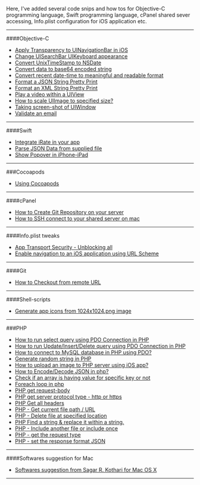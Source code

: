 Here, I've added several code snips and how tos for Objective-C programming language, Swift programming language, cPanel shared sever accessing, Info.plist configuration for iOS application etc. 

---

####Objective-C

* [Apply Transparency to UINavigationBar in iOS](https://github.com/sag333ar/sag333ar.github.io/blob/master/Codesnip/ObjC/Apply%20Transparency%20to%20UINavigationBar%20in%20iOS/README.md)
* [Change UISearchBar UIKeyboard appearance](https://github.com/sag333ar/sag333ar.github.io/blob/master/Codesnip/ObjC/Change%20UISearchBar%20UIKeyboard%20appearance/README.md)
* [Convert UnixTimeStamp to NSDate](https://github.com/sag333ar/sag333ar.github.io/blob/master/Codesnip/ObjC/Convert%20UnixTimeStamp%20to%20NSDate/README.md)
* [Convert data to base64 encoded string](https://github.com/sag333ar/sag333ar.github.io/blob/master/Codesnip/ObjC/Convert%20data%20to%20base64%20encoded%20string/README.md)
* [Convert recent date-time to meaningful and readable format](https://github.com/sag333ar/sag333ar.github.io/blob/master/Codesnip/ObjC/Convert%20recent%20date-time%20to%20meaningful%20and%20readable%20format/README.md)
* [Format a JSON String Pretty Print](https://github.com/sag333ar/sag333ar.github.io/blob/master/Codesnip/ObjC/Format%20a%20JSON%20String%20Pretty%20Print/README.md)
* [Format an XML String Pretty Print](https://github.com/sag333ar/sag333ar.github.io/blob/master/Codesnip/ObjC/Format%20an%20XML%20String%20Pretty%20Print/README.md)
* [Play a video within a UIView](https://github.com/sag333ar/sag333ar.github.io/blob/master/Codesnip/ObjC/Play%20Video%20in%20a%20UIView/README.md)
* [How to scale UIImage to specified size?](https://github.com/sag333ar/sag333ar.github.io/blob/master/Codesnip/ObjC/Scale%20UImage%20to%20specified%20size/README.md)
* [Taking screen-shot of UIWindow](https://github.com/sag333ar/sag333ar.github.io/blob/master/Codesnip/ObjC/Taking%20screen-shot%20of%20UIWindow/README.md)
* [Validate an email](https://github.com/sag333ar/sag333ar.github.io/blob/master/Codesnip/ObjC/Validate%20an%20email/README.md)


---

####Swift

* [Integrate iRate in your app](https://github.com/sag333ar/sag333ar.github.io/blob/master/Codesnip/Swift/Integrate%20iRate%20in%20your%20app/README.md)
* [Parse JSON Data from supplied file](https://github.com/sag333ar/sag333ar.github.io/blob/master/Codesnip/Swift/Parse%20JSON%20Data%20from%20supplied%20file/README.md)
* [Show Popover in iPhone-iPad](https://github.com/sag333ar/sag333ar.github.io/blob/master/Codesnip/Swift/Show%20Popover%20in%20iPhone-iPad/README.md)

---

###Cocoapods

* [Using Cocoapods](https://github.com/sag333ar/sag333ar.github.io/blob/master/Codesnip/Cocoapods/Using%20cocoapods/README.md)

---

####cPanel

* [How to Create Git Repository on your server](https://github.com/sag333ar/sag333ar.github.io/blob/master/Codesnip/cPanel/How%20to%20Create%20Git%20Repository%20on%20your%20server/README.md)
* [How to SSH connect to your shared server on mac](https://github.com/sag333ar/sag333ar.github.io/blob/master/Codesnip/cPanel/How%20to%20SSH%20connect%20to%20your%20shared%20server%20on%20mac/README.md)

---

####Info.plist tweaks

* [App Transport Security - Unblocking all](https://github.com/sag333ar/sag333ar.github.io/blob/master/Codesnip/InfoPlist/App%20Transport%20Security%20-%20Unblocking%20all/README.md)
* [Enable navigation to an iOS application using URL Scheme](https://github.com/sag333ar/sag333ar.github.io/blob/master/Codesnip/InfoPlist/Enable%20navigation%20to%20app%20using%20URL%20Scheme/README.md)

---

####Git 

* [How to Checkout from remote URL](https://github.com/sag333ar/sag333ar.github.io/blob/master/Codesnip/GitCommands/How%20to%20Checkout%20from%20remote%20URL/README.md)

---

####Shell-scripts

* [Generate app icons from 1024x1024.png image](https://github.com/sag333ar/sag333ar.github.io/blob/master/Codesnip/Shellscripts/Generate%20app%20icons/README.md)

---

###PHP

* [How to run select query using PDO Connection in PHP](https://github.com/sag333ar/sag333ar.github.io/tree/master/PHP/Executing%20Select%2C%20Insert%2C%20Update%2C%20Delete%20queries%20in%20PHP#how-to-run-select-query-using-pdo-connection-in-php)
* [How to run Update/Insert/Delete query using PDO Connection in PHP](https://github.com/sag333ar/sag333ar.github.io/tree/master/PHP/Executing%20Select%2C%20Insert%2C%20Update%2C%20Delete%20queries%20in%20PHP#how-to-run-updateinsertdelete-query-using-pdo-connection-in-php)
* [How to connect to MySQL database in PHP using PDO?](https://github.com/sag333ar/sag333ar.github.io/tree/master/PHP/How%20to%20connect%20to%20MySQL%20database%20in%20PHP%20using%20PDO#how-to-connect-to-mysql-database-in-php-using-pdo)
* [Generate random string in PHP](https://github.com/sag333ar/sag333ar.github.io/tree/master/PHP/How%20to%20generate%20random%20string%20in%20php#generate-random-string-in-php)
* [How to upload an image to PHP server using iOS app?](https://github.com/sag333ar/sag333ar.github.io/tree/master/PHP/How%20to%20upload%20file-image%20to%20PHP%20server#how-to-upload-an-image-to-php-server-using-ios-app)
* [How to Encode/Decode JSON in php?](https://github.com/sag333ar/sag333ar.github.io/tree/master/PHP/Utilities#how-to-encodedecode-json-in-php)
* [Check if an array is having value for specific key or not](https://github.com/sag333ar/sag333ar.github.io/tree/master/PHP/Utilities#check-if-an-array-is-having-value-for-specific-key-or-not)
* [Foreach loop in php](https://github.com/sag333ar/sag333ar.github.io/tree/master/PHP/Utilities#foreach-loop-in-php)
* [PHP get request-body](https://github.com/sag333ar/sag333ar.github.io/tree/master/PHP/Utilities#php-get-request-body)
* [PHP get server protocol type - http or https](https://github.com/sag333ar/sag333ar.github.io/tree/master/PHP/Utilities#php-get-server-protocol-type---http-or-https)
* [PHP Get all headers](https://github.com/sag333ar/sag333ar.github.io/tree/master/PHP/Utilities#php-get-all-headers)
* [PHP - Get current file path / URL](https://github.com/sag333ar/sag333ar.github.io/tree/master/PHP/Utilities#php---get-current-file-path--url)
* [PHP - Delete file at specified location](https://github.com/sag333ar/sag333ar.github.io/tree/master/PHP/Utilities#php---delete-file-at-specified-location)
* [PHP Find a string & replace it within a string.](https://github.com/sag333ar/sag333ar.github.io/tree/master/PHP/Utilities#php-find-a-string--replace-it-within-a-string)
* [PHP - Include another file or include once](https://github.com/sag333ar/sag333ar.github.io/tree/master/PHP/Utilities#php---include-another-file-or-include-once)
* [PHP - get the request type](https://github.com/sag333ar/sag333ar.github.io/tree/master/PHP/Utilities#php---get-the-request-type)
* [PHP - set the response format JSON](https://github.com/sag333ar/sag333ar.github.io/tree/master/PHP/Utilities#php---set-the-response-format-json)

---

####Softwares suggestion for Mac

* [Softwares suggestion from Sagar R. Kothari for Mac OS X](https://github.com/sag333ar/sag333ar.github.io/blob/master/Codesnip/Suggested%20softwares/README.md)

---